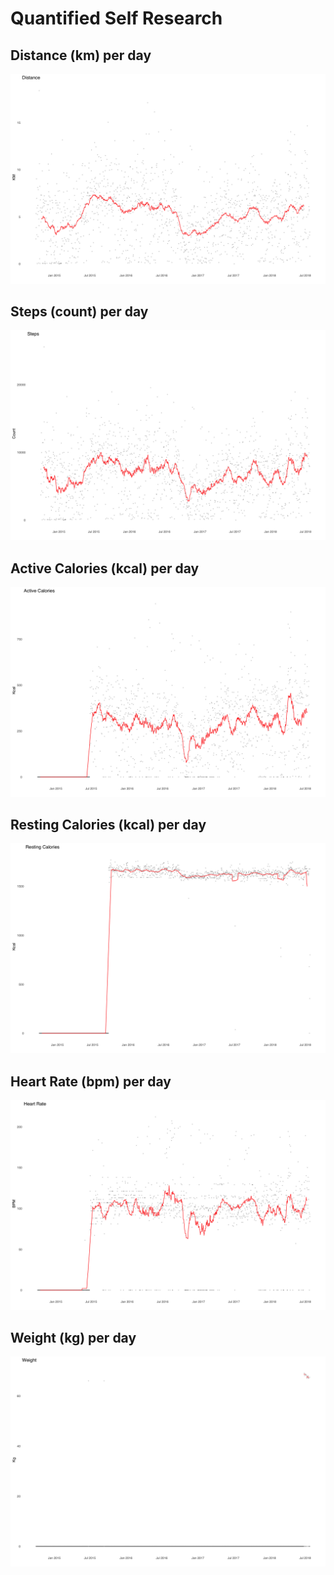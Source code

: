 # Quantified Self Research

## Distance (km) per day
![Distance (km) per day](/distance.png?raw=true "Distance (km) per day")

## Steps (count) per day
![Steps (count) per day](/steps.png?raw=true "Steps (count) per day")

## Active Calories (kcal) per day
![Active Calories (kcal) per day](/active-calories.png?raw=true "Active Calories (kcal) per day")

## Resting Calories (kcal) per day
![Resting Calories (kcal) per day](/resting-calories.png?raw=true "Resting Calories (kcal) per day")

## Heart Rate (bpm) per day
![Heart Rate (bpm) per day](/heart-rate.png?raw=true "Heart Rate (bpm) per day")

## Weight (kg) per day
![Weight (kg) per day](/weight.png?raw=true "Weight (kg) per day")
